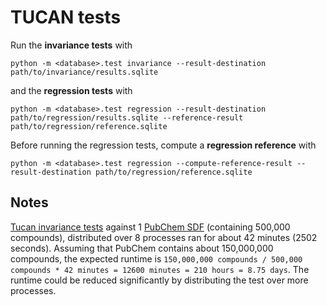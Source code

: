 # TUCAN tests

Run the **invariance tests** with

```
python -m <database>.test invariance --result-destination path/to/invariance/results.sqlite
```

and the **regression tests** with

```
python -m <database>.test regression --result-destination path/to/regression/results.sqlite --reference-result path/to/regression/reference.sqlite
```

Before running the regression tests, compute a **regression reference** with 

```
python -m <database>.test regression --compute-reference-result --result-destination path/to/regression/reference.sqlite
```
## Notes
[Tucan invariance tests](https://github.com/TUCAN-nest/TUCAN/blob/187a0d40c7ffca1855f7ad78f7a190d0e73e9b2c/tucan/test_utils.py#L9-L20) against 1 [PubChem SDF](https://ftp.ncbi.nlm.nih.gov/pubchem/Compound/CURRENT-Full/SDF/) (containing 500,000 compounds),
distributed over 8 processes ran for about 42 minutes (2502 seconds).
Assuming that PubChem contains about 150,000,000 compounds,
the expected runtime is `150,000,000 compounds / 500,000 compounds * 42 minutes = 12600 minutes = 210 hours = 8.75 days`.
The runtime could be reduced significantly by distributing the test over more processes.